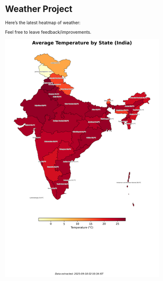 # Weather Project

Here’s the latest heatmap of weather:

Feel free to leave feedback/improvements.

![India Heatmap](docs/assets/india_heatmap.png?v=CB1CC4)

